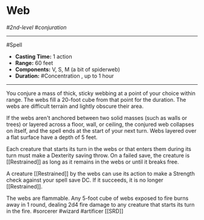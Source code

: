 # Web
*#2nd-level #conjuration*
___ 
#Spell
- **Casting Time:** 1 action
- **Range:** 60 feet
- **Components:** V, S, M (a bit of spiderweb)
- **Duration:** #Concentration , up to 1 hour
---
You conjure a mass of thick, sticky webbing at a point of your choice within range. The webs fill a 20-foot cube from that point for the duration. The webs are difficult terrain and lightly obscure their area.

If the webs aren't anchored between two solid masses (such as walls or trees) or layered across a floor, wall, or ceiling, the conjured web collapses on itself, and the spell ends at the start of your next turn. Webs layered over a flat surface have a depth of 5 feet.

Each creature that starts its turn in the webs or that enters them during its turn must make a Dexterity saving throw. On a failed save, the creature is [[Restrained]] as long as it remains in the webs or until it breaks free.

A creature [[Restrained]] by the webs can use its action to make a Strength check against your spell save DC. If it succeeds, it is no longer [[Restrained]].

The webs are flammable. Any 5-foot cube of webs exposed to fire burns away in 1 round, dealing 2d4 fire damage to any creature that starts its turn in the fire.
#sorcerer
#wizard
#artificer
[[SRD]]